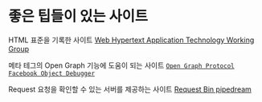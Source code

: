 # 좋은 팁들이 있는 사이트

HTML 표준을 기록한 사이트
[Web Hypertext Application Technology Working Group](https://whatwg.org/)

메타 테그의 Open Graph 기능에 도움이 되는 사이트
[`Open Graph Protocol`](https://ogp.me/)   
[`Facebook Object Debugger`](https://developers.facebook.com/tools/debug/)

Request 요청을 확인할 수 있는 서버를 제공하는 사이트
[Request Bin pipedream](https://pipedream.com/requestbin)